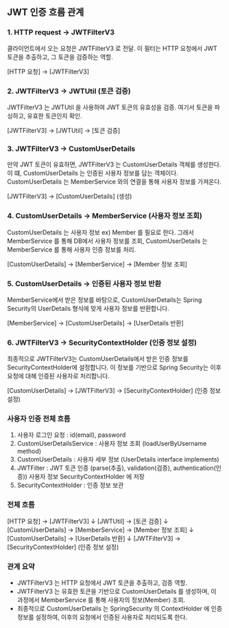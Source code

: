 ## JWT 인증 흐름 관계

### 1. HTTP request -> JWTFilterV3
클라이언트에서 오는 요청은 JWTFilterV3 로 전달.
이 필터는 HTTP 요청에서 JWT 토큰을 추출하고, 그 토큰을 검증하는 역할.

[HTTP 요청] → [JWTFilterV3]

### 2. JWTFilterV3 -> JWTUtil (토큰 검증)
JWTFilterV3 는 JWTUtil 을 사용하여 JWT 토큰의 유효성을 검증.
여기서 토큰을 파싱하고, 유효한 토큰인지 확인.

[JWTFilterV3] → [JWTUtil] → [토큰 검증]

### 3. JWTFilterV3 -> CustomUserDetails
만약 JWT 토큰이 유효하면, JWTFilterV3 는 CustomUserDetails 객체를 생성한다. 이 떄, CustomUserDetails 는 인증된 사용자 정보를 담는 객체이다.
CustomUserDetails 는 MemberService 와의 연결을 통해 사용자 정보를 가져온다.

[JWTFilterV3] → [CustomUserDetails] (생성)

### 4. CustomUserDetails -> MemberService (사용자 정보 조회)
CustomUserDetails 는 사용자 정보 ex) Member 를 필요로 한다.
그래서 MemberService 를 통해 DB에서 사용자 정보를 조회,
CustomUserDetails 는 MemberService 를 통해 사용자 인증 정보를 처리.

[CustomUserDetails] → [MemberService] → [Member 정보 조회]

### 5. CustomUserDetails → 인증된 사용자 정보 반환
MemberService에서 받은 정보를 바탕으로, CustomUserDetails는 Spring Security의 UserDetails 형식에 맞게 사용자 정보를 반환합니다.   

[MemberService] → [CustomUserDetails] → [UserDetails 반환]

### 6. JWTFilterV3 → SecurityContextHolder (인증 정보 설정)
최종적으로 JWTFilterV3는 CustomUserDetails에서 받은 인증 정보를 SecurityContextHolder에 설정합니다. 이 정보를 기반으로 Spring Security는 이후 요청에 대해 인증된 사용자로 처리합니다.   

[CustomUserDetails] → [JWTFilterV3] → [SecurityContextHolder] (인증 정보 설정) 

### 사용자 인증 전체 흐름

1. 사용자 로그인 요청 : id(email), password
2. CustomUserDetailsService : 사용자 정보 조회 (loadUserByUsername method)
3. CustomUserDetails : 사용자 세부 정보 (UserDetails interface implements)
4. JWTFilter : JWT 토큰 인증 (parse(추출), validation(검증), authentication(인증))
사용자 정보 SecurityContextHolder 에 저장
5. SecurityContextHolder : 인증 정보 보관

### 전체 흐름

[HTTP 요청] → [JWTFilterV3]
↓
 [JWTUtil] → [토큰 검증]
↓
 [CustomUserDetails] → [MemberService] → [Member 정보 조회]
↓
 [CustomUserDetails] → [UserDetails 반환]
↓
 [JWTFilterV3] → [SecurityContextHolder] (인증 정보 설정)

### 관계 요약

- JWTFilterV3 는 HTTP 요청에서 JWT 토큰을 추출하고, 검증 역할.
- JWTFilterV3 는 유효한 토큰을 기반으로 CustomUserDetails 를 생성하며, 이 과정에서 MemberService 를 통해 사용자의 정보(Member) 조회.
- 최종적으로 CustomUserDetails 는 SpringSecurity 의 ContextHolder 에 인증 정보를 설정하여, 이후의 요청에서 인증된 사용자로 처리되도록 한다.